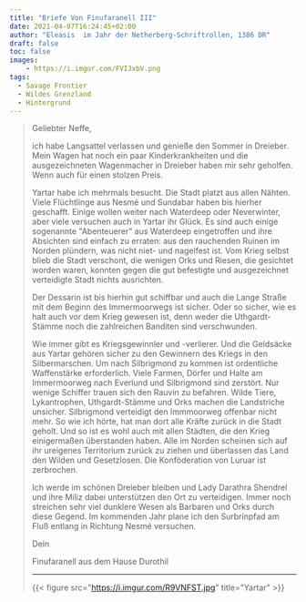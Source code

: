 ```yaml
---
title: "Briefe Von Finufaranell III"
date: 2021-04-07T16:24:45+02:00
author: "Eleasis  im Jahr der Netherberg-Schriftrollen, 1386 DR"
draft: false
toc: false
images:
    - https://i.imgur.com/FVIJxbV.png
tags: 
  - Savage Frontier
  - Wildes Grenzland
  - Hintergrund
---
```


>Geliebter Neffe,
>
>ich habe Langsattel verlassen und genieße den Sommer in Dreieber. Mein Wagen hat noch ein paar Kinderkrankheiten und die ausgezeichneten Wagenmacher in Dreieber haben mir sehr geholfen. Wenn auch für einen stolzen Preis.
>
>Yartar habe ich mehrmals besucht. Die Stadt platzt aus allen Nähten. Viele Flüchtlinge aus Nesmé und Sundabar haben bis hierher geschafft. Einige wollen weiter nach Waterdeep oder Neverwinter, aber viele versuchen auch in Yartar ihr Glück. Es sind auch einige sogenannte "Abenteuerer" aus Waterdeep eingetroffen und ihre Absichten sind einfach zu erraten: aus den rauchenden Ruinen im Norden plündern, was nicht niet- und nagelfest ist. Vom Krieg selbst blieb die Stadt verschont, die wenigen Orks und Riesen, die gesichtet worden waren, konnten gegen die gut befestigte und ausgezeichnet verteidigte Stadt nichts ausrichten.
>
>Der Dessarin ist bis hierhin gut schiffbar und auch die Lange Straße mit dem Beginn des Immermoorwegs ist sicher. Oder so sicher, wie es halt auch vor dem Krieg gewesen ist, denn weder die Uthgardt-Stämme noch die zahlreichen Banditen sind verschwunden.
>
>Wie immer gibt es Kriegsgewinnler und -verlierer. Und die Geldsäcke aus Yartar gehören sicher zu den Gewinnern des Kriegs in den Silbermarschen. Um nach Silbrigmond zu kommen ist ordentliche Waffenstärke erforderlich. Viele Farmen, Dörfer und Halte am Immermoorweg nach Everlund und Silbrigmond sind zerstört. Nur wenige Schiffer trauen sich den Rauvin zu befahren. Wilde Tiere, Lykantrophen, Uthgardt-Stämme und Orks machen die Landstriche unsicher. Silbrigmond verteidigt den Immmoorweg offenbar nicht mehr. So wie ich hörte, hat man dort alle Kräfte zurück in die Stadt geholt. Und so ist es wohl auch mit allen Städten, die den Krieg einigermaßen überstanden haben. Alle im Norden scheinen sich auf ihr ureigenes Territorium zurück zu ziehen und überlassen das Land den Wilden und Gesetzlosen. Die Konföderation von Luruar ist zerbrochen.
>
>Ich werde im schönen Dreieber bleiben und Lady Darathra Shendrel und ihre Miliz dabei unterstützen den Ort zu verteidigen. Immer noch streichen sehr viel dunklere Wesen als Barbaren und Orks durch diese Gegend. Im kommenden Jahr plane ich den Surbrinpfad am Fluß entlang in Richtung Nesmé versuchen.
>
>Dein
>
>Finufaranell aus dem Hause Durothil
>___
> {{< figure src="https://i.imgur.com/R9VNFST.jpg" title="Yartar" >}}